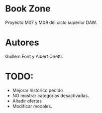 # Book Zone

Proyecto M07 y M09 del ciclo superior DAW.

# Autores

Guillem Font y Albert Onetti.

# TODO:

-   Mejorar historico pedido
-   NO mostrar categorias desactivadas.
-   Añadir ofertas
-   Modificar modales.
